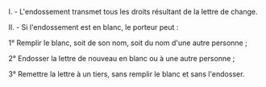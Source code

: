   
 I. - L'endossement transmet tous les droits résultant de la lettre de change.  

  
 II. - Si l'endossement est en blanc, le porteur peut :  

  
 1° Remplir le blanc, soit de son nom, soit du nom d'une autre personne ;  

  
 2° Endosser la lettre de nouveau en blanc ou à une autre personne ;  

  
 3° Remettre la lettre à un tiers, sans remplir le blanc et sans l'endosser.  
